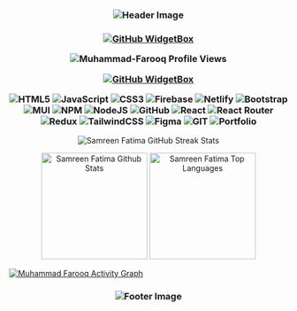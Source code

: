 <h3 align="center">
<img src="https://capsule-render.vercel.app/api?type=waving&color=gradient&height=100&section=header" alt="Header Image"/>
</h3>

<h3 align="center">

[![GitHub WidgetBox](https://github-widgetbox.vercel.app/api/profile?username=Farooq85-dev&data=followers,repositories,stars,commits&theme=viridescent)](https://github.com/Farooq85-dev/github-widgetbox)

<img src="https://komarev.com/ghpvc/?username=samreenFatima89-dev&label=Profile%20views&color=0e75b6&style=flat" alt="Muhammad-Farooq Profile Views" />
<br/>

[![GitHub WidgetBox](https://github-widgetbox.vercel.app/api/skills?includeNames=true&languages=html,css,bootstrap,js,firebase,reactjs,nodejs,expressjs,mongodb,vercel,git,nextjs)]()


![HTML5](https://img.shields.io/badge/html5-%23E34F26.svg?style=for-the-badge&logo=html5&logoColor=white) ![JavaScript](https://img.shields.io/badge/javascript-%23323330.svg?style=for-the-badge&logo=javascript&logoColor=%23F7DF1E) ![CSS3](https://img.shields.io/badge/css3-%231572B6.svg?style=for-the-badge&logo=css3&logoColor=white) ![Firebase](https://img.shields.io/badge/firebase-%23039BE5.svg?style=for-the-badge&logo=firebase) ![Netlify](https://img.shields.io/badge/netlify-%23000000.svg?style=for-the-badge&logo=netlify&logoColor=#00C7B7) ![Bootstrap](https://img.shields.io/badge/bootstrap-%23563D7C.svg?style=for-the-badge&logo=bootstrap&logoColor=white) ![MUI](https://img.shields.io/badge/MUI-%230081CB.svg?style=for-the-badge&logo=material-ui&logoColor=white) ![NPM](https://img.shields.io/badge/NPM-%23000000.svg?style=for-the-badge&logo=npm&logoColor=white) ![NodeJS](https://img.shields.io/badge/node.js-6DA55F?style=for-the-badge&logo=node.js&logoColor=white) ![GitHub](https://img.shields.io/badge/GitHub-%23121011.svg?style=for-the-badge&logo=github&logoColor=white) ![React](https://img.shields.io/badge/react-%2320232a.svg?style=for-the-badge&logo=react&logoColor=%2361DAFB) ![React Router](https://img.shields.io/badge/React_Router-CA4245?style=for-the-badge&logo=react-router&logoColor=white) ![Redux](https://img.shields.io/badge/redux-%23593d88.svg?style=for-the-badge&logo=redux&logoColor=white) ![TailwindCSS](https://img.shields.io/badge/tailwindcss-%2338B2AC.svg?style=for-the-badge&logo=tailwind-css&logoColor=white) 	![Figma](https://img.shields.io/badge/figma-%23F24E1E.svg?style=for-the-badge&logo=figma&logoColor=white)  ![GIT](https://img.shields.io/badge/Git-fc6d26?style=for-the-badge&logo=git&logoColor=white) ![Portfolio](https://img.shields.io/badge/Portfolio-%23000000.svg?style=for-the-badge&logo=firefox&logoColor=#FF7139)

</h3>

<p align="center">
  <img align="center" src="https://github-readme-streak-stats.herokuapp.com/?user=samreenFatima89-dev" alt="Samreen Fatima GitHub Streak Stats"/>
</p>

<p align="center">
   <a href="https://github.com/samreenFatima89-dev/github-readme-stats"><img alt="Samreen Fatima Github Stats" src="https://denvercoder1-github-readme-stats.vercel.app/api/?username=samreenFatima89-dev&show_icons=true&include_all_commits=true&count_private=true&theme=bg_color=FFFFF&title_color=FFA500&icon_color=000" height="192px"/></a>
   <a href="https://github.com/samreenFatima89-dev/github-readme-stats"><img alt="Samreen Fatima Top Languages" src="https://denvercoder1-github-readme-stats.vercel.app/api/top-langs/?username=samreenFatima89-dev&langs_count=8&layout=compact&theme=bg_color=FFFFF&title_color=FFA500&icon_color=000" height="192px"/></a>
</p>
</p>

<a href="https://github.com/Farooq85-dev/github-readme-activity-graph"><img alt="Muhammad Farooq Activity Graph" src="https://github-readme-activity-graph.vercel.app/graph/?username=Farooq85-dev&bg_color=FFFFF&color=000&line=FFA500&point=FFFFFF&hide_border=true" /></a>

<h3 align="center">
<img src="https://capsule-render.vercel.app/api?type=waving&color=gradient&height=100&section=footer" alt="Footer Image"/>
</h3>
